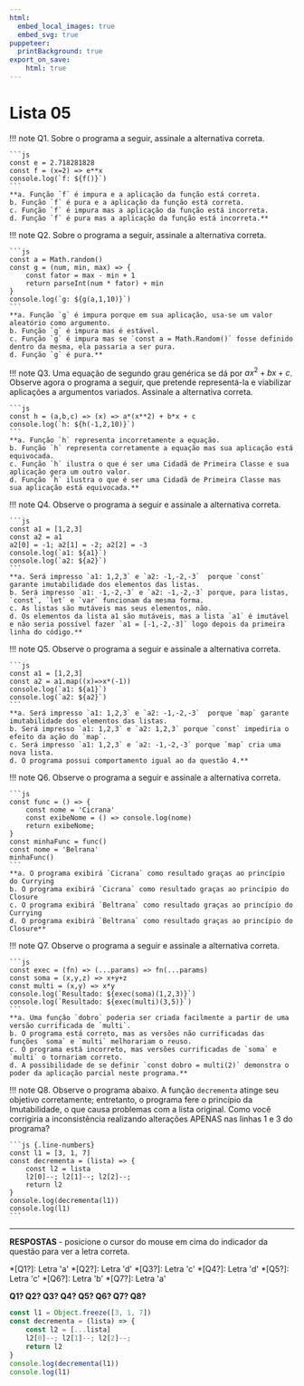 ```yaml
---
html:
  embed_local_images: true
  embed_svg: true
puppeteer: 
  printBackground: true
export_on_save:
    html: true
---
```


# Lista 05

!!! note Q1. Sobre o programa a seguir, assinale a alternativa correta.

    ```js
    const e = 2.718281828
    const f = (x=2) => e**x
    console.log(`f: ${f()}`)
    ```
    **a. Função `f` é impura e a aplicação da função está correta.
    b. Função `f` é pura e a aplicação da função está correta.
    c. Função `f` é impura mas a aplicação da função está incorreta.
    d. Função `f` é pura mas a aplicação da função está incorreta.**

!!! note Q2. Sobre o programa a seguir, assinale a alternativa correta.

    ```js
    const a = Math.random()
    const g = (num, min, max) => {
        const fator = max - min + 1
        return parseInt(num * fator) + min
    }
    console.log(`g: ${g(a,1,10)}`)
    ```
    **a. Função `g` é impura porque em sua aplicação, usa-se um valor aleatório como argumento.
    b. Função `g` é impura mas é estável.
    c. Função `g` é impura mas se `const a = Math.Random()` fosse definido dentro da mesma, ela passaria a ser pura.
    d. Função `g` é pura.**

!!! note Q3. Uma equação de segundo grau genérica se dá por $ax^2 + bx + c$. Observe agora o programa a seguir, que pretende representá-la e viabilizar aplicações a argumentos variados. Assinale a alternativa correta.

    ```js
    const h = (a,b,c) => (x) => a*(x**2) + b*x + c
    console.log(`h: ${h(-1,2,10)}`)
    ```
    **a. Função `h` representa incorretamente a equação.
    b. Função `h` representa corretamente a equação mas sua aplicação está equivocada.
    c. Função `h` ilustra o que é ser uma Cidadã de Primeira Classe e sua aplicação gera um outro valor.
    d. Função `h` ilustra o que é ser uma Cidadã de Primeira Classe mas sua aplicação está equivocada.**

!!! note Q4. Observe o programa a seguir e assinale a alternativa correta.

    ```js
    const a1 = [1,2,3]
    const a2 = a1
    a2[0] = -1; a2[1] = -2; a2[2] = -3
    console.log(`a1: ${a1}`)
    console.log(`a2: ${a2}`)
    ```
    **a. Será impresso `a1: 1,2,3` e `a2: -1,-2,-3`  porque `const` garante imutabilidade dos elementos das listas.
    b. Será impresso `a1: -1,-2,-3` e `a2: -1,-2,-3` porque, para listas, `const`, `let` e `var` funcionam da mesma forma.
    c. As listas são mutáveis mas seus elementos, não.
    d. Os elementos da lista a1 são mutáveis, mas a lista `a1` é imutável e não seria possível fazer `a1 = [-1,-2,-3]` logo depois da primeira linha do código.**

!!! note Q5. Observe o programa a seguir e assinale a alternativa correta.

    ```js
    const a1 = [1,2,3]
    const a2 = a1.map((x)=>x*(-1))
    console.log(`a1: ${a1}`)
    console.log(`a2: ${a2}`)
    ```
    **a. Será impresso `a1: 1,2,3` e `a2: -1,-2,-3`  porque `map` garante imutabilidade dos elementos das listas.
    b. Será impresso `a1: 1,2,3` e `a2: 1,2,3` porque `const` impediria o efeito da ação do `map`.
    c. Será impresso `a1: 1,2,3` e `a2: -1,-2,-3` porque `map` cria uma nova lista.
    d. O programa possui comportamento igual ao da questão 4.**

!!! note Q6. Observe o programa a seguir e assinale a alternativa correta.

    ```js
    const func = () => {
        const nome = 'Cicrana'
        const exibeNome = () => console.log(nome)
        return exibeNome;
    }
    const minhaFunc = func()
    const nome = 'Belrana'
    minhaFunc()
    ```
    **a. O programa exibirá `Cicrana` como resultado graças ao princípio do Currying
    b. O programa exibirá `Cicrana` como resultado graças ao princípio do Closure
    c. O programa exibirá `Beltrana` como resultado graças ao princípio do Currying
    d. O programa exibirá `Beltrana` como resultado graças ao princípio do Closure**

!!! note Q7. Observe o programa a seguir e assinale a alternativa correta.

    ```js
    const exec = (fn) => (...params) => fn(...params)
    const soma = (x,y,z) => x+y+z
    const multi = (x,y) => x*y
    console.log(`Resultado: ${exec(soma)(1,2,3)}`)
    console.log(`Resultado: ${exec(multi)(3,5)}`)
    ```
    **a. Uma função `dobro` poderia ser criada facilmente a partir de uma versão currificada de `multi`.
    b. O programa está correto, mas as versões não currificadas das funções `soma` e `multi` melhorariam o reuso.
    c. O programa está incorreto, mas versões currificadas de `soma` e `multi` o tornariam correto.
    d. A possibilidade de se definir `const dobro = multi(2)` demonstra o poder da aplicação parcial neste programa.**

!!! note Q8. Observe o programa abaixo. A função `decrementa` atinge seu objetivo corretamente; entretanto, o programa fere o princípio da Imutabilidade, o que causa problemas com a lista original. Como você corrigiria a inconsistência realizando alterações APENAS nas linhas 1 e 3 do programa?

    ```js {.line-numbers}
    const l1 = [3, 1, 7]
    const decrementa = (lista) => {
        const l2 = lista
        l2[0]--; l2[1]--; l2[2]--;
        return l2
    }
    console.log(decrementa(l1))
    console.log(l1)
    ```
---
**RESPOSTAS** - posicione o cursor do mouse em cima do indicador da questão para ver a letra correta.

*[Q1?]: Letra 'a'
*[Q2?]: Letra 'd'
*[Q3?]: Letra 'c'
*[Q4?]: Letra 'd'
*[Q5?]: Letra 'c'
*[Q6?]: Letra 'b'
*[Q7?]: Letra 'a'

**Q1?
Q2? 
Q3? 
Q4? 
Q5? 
Q6? 
Q7?
Q8?** 
```js {.line-numbers, highlight=[1,3]}
const l1 = Object.freeze([3, 1, 7])
const decrementa = (lista) => {
    const l2 = [...lista]
    l2[0]--; l2[1]--; l2[2]--;
    return l2
}
console.log(decrementa(l1))
console.log(l1)
```